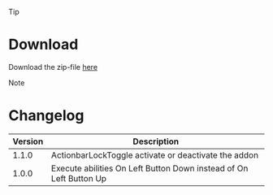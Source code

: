 > [!TIP]
> # Download
> Download the zip-file [here](https://github.com/Makume/ReturnOfReckoning-AddOns/blob/main/ActionOnLButtonDown/ActionOnLButtonDown.zip)

> [!NOTE]
> # Changelog
> 
> | Version  | Description |
> | ------------- | ------------- |
> | 1.1.0  | ActionbarLockToggle activate or deactivate the addon |
> | 1.0.0  | Execute abilities On Left Button Down instead of  On Left Button Up |